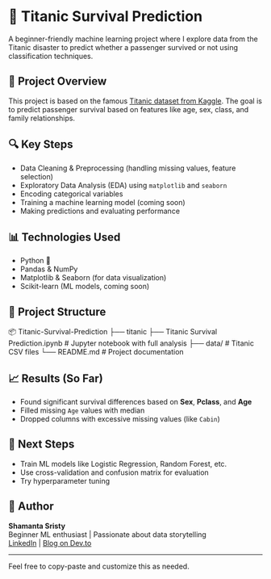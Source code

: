 # 🚢 Titanic Survival Prediction

A beginner-friendly machine learning project where I explore data from the Titanic disaster to predict whether a passenger survived or not using classification techniques.

## 📌 Project Overview

This project is based on the famous [Titanic dataset from Kaggle](https://www.kaggle.com/competitions/titanic/data). The goal is to predict passenger survival based on features like age, sex, class, and family relationships.

## 🔍 Key Steps

- Data Cleaning & Preprocessing (handling missing values, feature selection)
- Exploratory Data Analysis (EDA) using `matplotlib` and `seaborn`
- Encoding categorical variables
- Training a machine learning model (coming soon)
- Making predictions and evaluating performance

## 📊 Technologies Used

- Python 🐍
- Pandas & NumPy
- Matplotlib & Seaborn (for data visualization)
- Scikit-learn (ML models, coming soon)

## 📁 Project Structure

📦 Titanic-Survival-Prediction ├── titanic ├── Titanic Survival Prediction.ipynb # Jupyter notebook with full analysis ├── data/ # Titanic CSV files └── README.md # Project documentation

## 📈 Results (So Far)

- Found significant survival differences based on **Sex**, **Pclass**, and **Age**
- Filled missing `Age` values with median
- Dropped columns with excessive missing values (like `Cabin`)

## 🚀 Next Steps

- Train ML models like Logistic Regression, Random Forest, etc.
- Use cross-validation and confusion matrix for evaluation
- Try hyperparameter tuning

## 📝 Author

**Shamanta Sristy**  
Beginner ML enthusiast | Passionate about data storytelling  
[LinkedIn](https://linkedin.com/in/shamantasristy) | [Blog on Dev.to](https://dev.to/shamantasristy)

---

Feel free to copy-paste and customize this as needed.